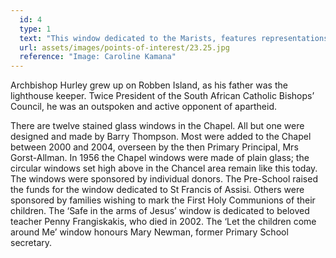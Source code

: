 ```yaml
---
  id: 4
  type: 1
  text: "This window dedicated to the Marists, features representations of Nelson Mandela, Archbishop Hurley and Mahatma Gandhi, who embody virtues of peace and justice. "
  url: assets/images/points-of-interest/23.25.jpg
  reference: "Image: Caroline Kamana"
---
```

Archbishop Hurley grew up on Robben Island, as his father was the lighthouse keeper. Twice President of the South African Catholic Bishops’ Council, he was an outspoken and active opponent of apartheid.

There are twelve stained glass windows in the Chapel. All but one were designed and made by Barry Thompson. Most were added to the Chapel between 2000 and 2004, overseen by the then Primary Principal, Mrs Gorst-Allman. In 1956 the Chapel windows were made of plain glass; the circular windows set high above in the Chancel area remain like this today. The windows were sponsored by individual donors. The Pre-School raised the funds for the window dedicated to St Francis of Assisi. Others were sponsored by families wishing to mark the First Holy Communions of their children. The ‘Safe in the arms of Jesus’ window is dedicated to beloved teacher Penny Frangiskakis, who died in 2002. The ‘Let the children come around Me’ window honours Mary Newman, former Primary School secretary.

